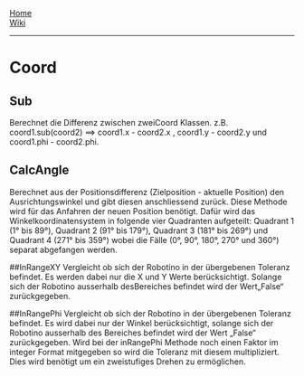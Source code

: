 [Home](home)  
[Wiki](WikiSolidus)  

-----------------------

# Coord

## Sub
Berechnet die Differenz zwischen zweiCoord Klassen. z.B. coord1.sub(coord2) ==> coord1.x - coord2.x , coord1.y - coord2.y und coord1.phi - coord2.phi.

## CalcAngle
Berechnet aus der Positionsdifferenz (Zielposition - aktuelle Position) den Ausrichtungswinkel und gibt diesen anschliessend zurück. Diese Methode wird für das Anfahren der neuen Position benötigt. Dafür wird das Winkelkoordinatensystem in folgende vier Quadranten aufgeteilt: Quadrant 1 (1° bis 89°), Quadrant 2 (91° bis 179°), Quadrant 3 (181° bis 269°) und Quadrant 4 (271° bis 359°) wobei die Fälle (0°, 90°, 180°, 270° und 360°) separat abgefangen werden.

##InRangeXY
Vergleicht ob sich der Robotino in der übergebenen Toleranz befindet. Es werden dabei nur die X und Y Werte berücksichtigt. Solange sich der Robotino ausserhalb desBereiches befindet wird der Wert„False“ zurückgegeben.

##InRangePhi
Vergleicht ob sich der Robotino in der übergebenen Toleranz befindet. Es wird dabei nur der Winkel berücksichtigt, solange sich der Robotino ausserhalb des Bereiches befindet wird der Wert „False“ zurückgegeben. Wird bei der inRangePhi Methode noch einen Faktor im integer Format mitgegeben so wird die Toleranz mit diesem multipliziert. Dies wird benötigt um ein zweistufiges Drehen zu ermöglichen.
